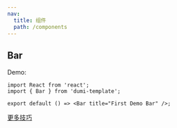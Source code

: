 ```yaml
---
nav:
  title: 组件
  path: /components
---
```


## Bar

Demo:

```tsx
import React from 'react';
import { Bar } from 'dumi-template';

export default () => <Bar title="First Demo Bar" />;
```

[更多技巧](https://d.umijs.org/guide/demo-principle)
